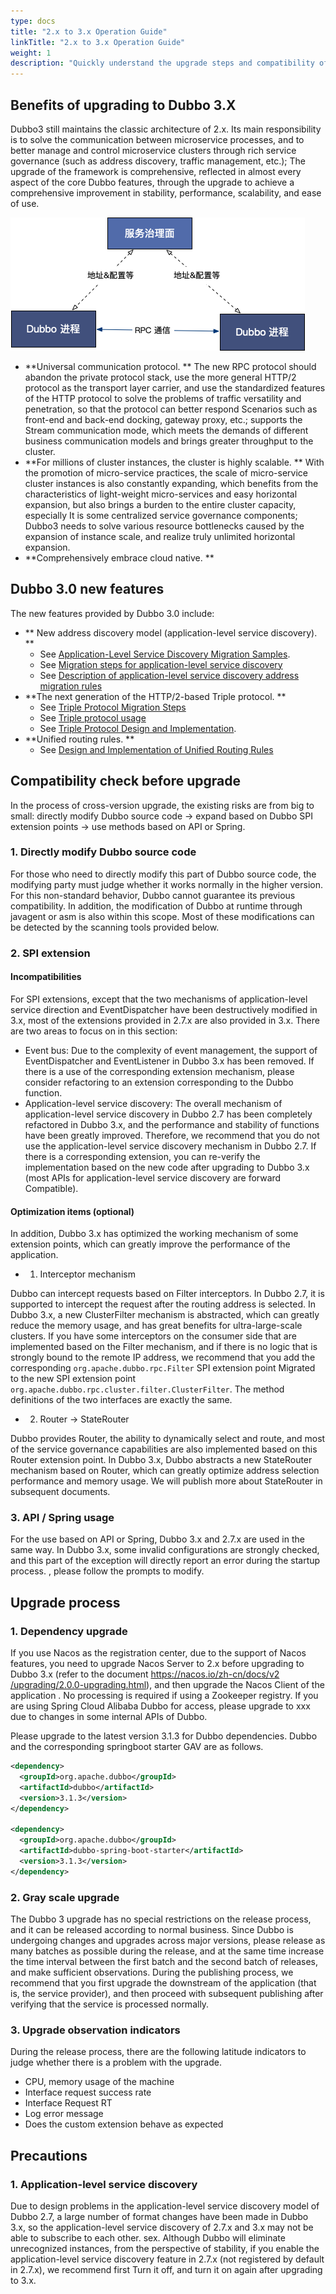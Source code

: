 ```yaml
---
type: docs
title: "2.x to 3.x Operation Guide"
linkTitle: "2.x to 3.x Operation Guide"
weight: 1
description: "Quickly understand the upgrade steps and compatibility of Dubbo 3"
---
```

## Benefits of upgrading to Dubbo 3.X
Dubbo3 still maintains the classic architecture of 2.x. Its main responsibility is to solve the communication between microservice processes, and to better manage and control microservice clusters through rich service governance (such as address discovery, traffic management, etc.); The upgrade of the framework is comprehensive, reflected in almost every aspect of the core Dubbo features, through the upgrade to achieve a comprehensive improvement in stability, performance, scalability, and ease of use.

![architecture-1](/imgs/v3/concepts/architecture-1.png)

- **Universal communication protocol. ** The new RPC protocol should abandon the private protocol stack, use the more general HTTP/2 protocol as the transport layer carrier, and use the standardized features of the HTTP protocol to solve the problems of traffic versatility and penetration, so that the protocol can better respond Scenarios such as front-end and back-end docking, gateway proxy, etc.; supports the Stream communication mode, which meets the demands of different business communication models and brings greater throughput to the cluster.
- **For millions of cluster instances, the cluster is highly scalable. ** With the promotion of micro-service practices, the scale of micro-service cluster instances is also constantly expanding, which benefits from the characteristics of light-weight micro-services and easy horizontal expansion, but also brings a burden to the entire cluster capacity, especially It is some centralized service governance components; Dubbo3 needs to solve various resource bottlenecks caused by the expansion of instance scale, and realize truly unlimited horizontal expansion.
- **Comprehensively embrace cloud native. **


## Dubbo 3.0 new features
The new features provided by Dubbo 3.0 include:

* ** New address discovery model (application-level service discovery). **
  * See [Application-Level Service Discovery Migration Samples](/zh/docs3-v2/java-sdk/upgrades-and-compatibility/service-discovery/service-discovery-samples/).
  * See [Migration steps for application-level service discovery](/zh/docs3-v2/java-sdk/upgrades-and-compatibility/service-discovery/migration-service-discovery/)
  * See [Description of application-level service discovery address migration rules](/zh/docs3-v2/java-sdk/upgrades-and-compatibility/service-discovery/service-discovery-rule/)
* **The next generation of the HTTP/2-based Triple protocol. **
  * See [Triple Protocol Migration Steps](/zh/docs3-v2/java-sdk/upgrades-and-compatibility/migration-triple/)
  * See [Triple protocol usage](/zh/docs3-v2/java-sdk/reference-manual/protocol/triple/guide/)
  * See [Triple Protocol Design and Implementation](/zh/docs3-v2/java-sdk/reference-manual/protocol/triple/overview/).
* **Unified routing rules. **
  * See [Design and Implementation of Unified Routing Rules](/zh/docs3-v2/java-sdk/advanced-features-and-usage/traffic/mesh-style/)


## Compatibility check before upgrade
In the process of cross-version upgrade, the existing risks are from big to small: directly modify Dubbo source code -> expand based on Dubbo SPI extension points -> use methods based on API or Spring.

### 1. Directly modify Dubbo source code
For those who need to directly modify this part of Dubbo source code, the modifying party must judge whether it works normally in the higher version. For this non-standard behavior, Dubbo cannot guarantee its previous compatibility. In addition, the modification of Dubbo at runtime through javagent or asm is also within this scope. Most of these modifications can be detected by the scanning tools provided below.

### 2. SPI extension
#### Incompatibilities
For SPI extensions, except that the two mechanisms of application-level service direction and EventDispatcher have been destructively modified in 3.x, most of the extensions provided in 2.7.x are also provided in 3.x. There are two areas to focus on in this section:

- Event bus: Due to the complexity of event management, the support of EventDispatcher and EventListener in Dubbo 3.x has been removed. If there is a use of the corresponding extension mechanism, please consider refactoring to an extension corresponding to the Dubbo function.
- Application-level service discovery: The overall mechanism of application-level service discovery in Dubbo 2.7 has been completely refactored in Dubbo 3.x, and the performance and stability of functions have been greatly improved. Therefore, we recommend that you do not use the application-level service discovery mechanism in Dubbo 2.7. If there is a corresponding extension, you can re-verify the implementation based on the new code after upgrading to Dubbo 3.x (most APIs for application-level service discovery are forward Compatible).

#### Optimization items (optional)
In addition, Dubbo 3.x has optimized the working mechanism of some extension points, which can greatly improve the performance of the application.

- 1) Interceptor mechanism

Dubbo can intercept requests based on Filter interceptors. In Dubbo 2.7, it is supported to intercept the request after the routing address is selected. In Dubbo 3.x, a new ClusterFilter mechanism is abstracted, which can greatly reduce the memory usage, and has great benefits for ultra-large-scale clusters.
If you have some interceptors on the consumer side that are implemented based on the Filter mechanism, and if there is no logic that is strongly bound to the remote IP address, we recommend that you add the corresponding `org.apache.dubbo.rpc.Filter` SPI extension point Migrated to the new SPI extension point `org.apache.dubbo.rpc.cluster.filter.ClusterFilter`. The method definitions of the two interfaces are exactly the same.

- 2) Router -> StateRouter

Dubbo provides Router, the ability to dynamically select and route, and most of the service governance capabilities are also implemented based on this Router extension point. In Dubbo 3.x, Dubbo abstracts a new StateRouter mechanism based on Router, which can greatly optimize address selection performance and memory usage. We will publish more about StateRouter in subsequent documents.

### 3. API / Spring usage
For the use based on API or Spring, Dubbo 3.x and 2.7.x are used in the same way. In Dubbo 3.x, some invalid configurations are strongly checked, and this part of the exception will directly report an error during the startup process. , please follow the prompts to modify.

## Upgrade process
### 1. Dependency upgrade
If you use Nacos as the registration center, due to the support of Nacos features, you need to upgrade Nacos Server to 2.x before upgrading to Dubbo 3.x (refer to the document [https://nacos.io/zh-cn/docs/v2 /upgrading/2.0.0-upgrading.html](https://nacos.io/zh-cn/docs/v2/upgrading/2.0.0-upgrading.html)), and then upgrade the Nacos Client of the application . No processing is required if using a Zookeeper registry.
If you are using Spring Cloud Alibaba Dubbo for access, please upgrade to xxx due to changes in some internal APIs of Dubbo.

Please upgrade to the latest version 3.1.3 for Dubbo dependencies. Dubbo and the corresponding springboot starter GAV are as follows.
```xml
<dependency>
  <groupId>org.apache.dubbo</groupId>
  <artifactId>dubbo</artifactId>
  <version>3.1.3</version>
</dependency>

<dependency>
  <groupId>org.apache.dubbo</groupId>
  <artifactId>dubbo-spring-boot-starter</artifactId>
  <version>3.1.3</version>
</dependency>
```
### 2. Gray scale upgrade
The Dubbo 3 upgrade has no special restrictions on the release process, and it can be released according to normal business.
Since Dubbo is undergoing changes and upgrades across major versions, please release as many batches as possible during the release, and at the same time increase the time interval between the first batch and the second batch of releases, and make sufficient observations.
During the publishing process, we recommend that you first upgrade the downstream of the application (that is, the service provider), and then proceed with subsequent publishing after verifying that the service is processed normally.

### 3. Upgrade observation indicators
During the release process, there are the following latitude indicators to judge whether there is a problem with the upgrade.

- CPU, memory usage of the machine
- Interface request success rate
- Interface Request RT
- Log error message
- Does the custom extension behave as expected

## Precautions
### 1. Application-level service discovery
Due to design problems in the application-level service discovery model of Dubbo 2.7, a large number of format changes have been made in Dubbo 3.x, so the application-level service discovery of 2.7.x and 3.x may not be able to subscribe to each other. sex. Although Dubbo will eliminate unrecognized instances, from the perspective of stability, if you enable the application-level service discovery feature in 2.7.x (not registered by default in 2.7.x), we recommend first Turn it off, and turn it on again after upgrading to 3.x.